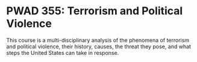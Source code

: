# PWAD 355: Terrorism and Political Violence

This course is a multi-disciplinary analysis of the phenomena of terrorism and political violence, their history, causes, the threat they pose, and what steps the United States can take in response.